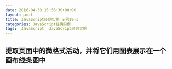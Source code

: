 ```yaml
---
date: 2016-04-30 15:56:30+00:00
layout: post
title: JavaScript经典实例 示例19-3
categories: JavaScript经典实例
tags:  JavaScript  JavaScript经典实例
---
```

提取页面中的微格式活动，并将它们用图表展示在一个画布线条图中
----------------

<html>
    <head>
        <title>Microformats</title>
        <script type="text/javascript">
            window.onload = function() {
                var events = document.querySelectorAll('[class="vevent"]'),
                    v = events,
                    days = new Array();
                
                for (var i = 0; i < events.length; i++) {
                    var dstart = events[i].querySelectorAll('[class="dtstart"]'),
                        dt;
                    
                    if (dstart[0].tagName === 'SPAN') {
                        if (dstart[0].textContent) {
                            dt = dstart[0].textContent;
                        } else {
                            dt = dstart[0].innerText;
                        }
                    } else if (dstart[0].tagName === 'ABBR') {
                        dt = dstart[0].title;
                    }
                    
                    var day = parseInt(dt.split('-')[2]);
                    
                    days.push(day);
                }
                
                var ctx = document.getElementById('calendar').getContext('2d');
                
                // 绘制
                days.sort(function(a, b) {return a - b});
                ctx.fillStyle = 'red';
                ctx.strokeStyle = 'black';
                ctx.beginPath();
                ctx.moveTo(0, 100);
                ctx.lineTo(280, 100);
                ctx.stroke();
                
                for (var i = 0; i < days.length; i++) {
                    var x1 = days[i] * 10,
                        t1 = 70,
                        x2 = 5,
                        t2 = 30;
                    ctx.fillRect(x1, t1, x2, t2);
                }
                
            }
            
        </script>
    </head>
    <body>
        <div>
            <p>
                <span class="vevent">
                    <span class="summary">Monkey Play Time</span>
                    on <span class="dtstart">2010-02-05</span>
                    at <span class="location">St. Louis Zoo</span>
                </span>
            </p>
        </div>
        <div class="vevent">
            <abbr class="dtstart" title="2010-02-25">February 25th</abbr>
            <abbr class="dtend" title="2010-02-26"> 2010</abbr>
            <span class="summary">Event</span>
        </div>
        <p>
            <span class="vevent">
                <span class="summary">Tiger Feeding</span>
                on <span class="dtstart">2010-02-10</span>
                at <span class="location">St. Louis Zoo</span>
            </span>
        </p>
        <p>
            <span class="vevent">
                <span class="summary">Penguin Swimming</span>
                on <span class="dtstart">2010-02-10</span>
                at <span class="location">St. Louis Zoo</span>
            </span>
        </p>
        <div class="vevent">
            <abbr class="dtstart" title="2010-02-19">February 19th</abbr>
            <abbr class="dtend" title="2010-02-26"> 2010</abbr>
            <span class="summary">Sea Lion Show</span>
        </div>
        <canvas id="calendar" style="width: 600px; height: 100px; margin: 10px;">
            <p>Dates</p>
        </canvas>
    </body>
</html>

源码如下：

{% highlight yaml %} 
<!DOCTYPE html>
<html>
    <head>
        <title>Microformats</title>
        <script type="text/javascript">
            window.onload = function() {
                var events = document.querySelectorAll('[class="vevent"]'),
                    v = events,
                    days = new Array();
                
                for (var i = 0; i < events.length; i++) {
                    var dstart = events[i].querySelectorAll('[class="dtstart"]'),
                        dt;
                    
                    if (dstart[0].tagName === 'SPAN') {
                        if (dstart[0].textContent) {
                            dt = dstart[0].textContent;
                        } else {
                            dt = dstart[0].innerText;
                        }
                    } else if (dstart[0].tagName === 'ABBR') {
                        dt = dstart[0].title;
                    }
                    
                    var day = parseInt(dt.split('-')[2]);
                    
                    days.push(day);
                }
                
                var ctx = document.getElementById('calendar').getContext('2d');
                
                // 绘制
                days.sort(function(a, b) {return a - b});
                ctx.fillStyle = 'red';
                ctx.strokeStyle = 'black';
                ctx.beginPath();
                ctx.moveTo(0, 100);
                ctx.lineTo(280, 100);
                ctx.stroke();
                
                for (var i = 0; i < days.length; i++) {
                    var x1 = days[i] * 10,
                        t1 = 70,
                        x2 = 5,
                        t2 = 30;
                    ctx.fillRect(x1, t1, x2, t2);
                }
                
            }
            
        </script>
    </head>
    <body>
        <div>
            <p>
                <span class="vevent">
                    <span class="summary">Monkey Play Time</span>
                    on <span class="dtstart">2010-02-05</span>
                    at <span class="location">St. Louis Zoo</span>
                </span>
            </p>
        </div>
        <div class="vevent">
            <abbr class="dtstart" title="2010-02-25">February 25th</abbr>
            <abbr class="dtend" title="2010-02-26"> 2010</abbr>
            <span class="summary">Event</span>
        </div>
        <p>
            <span class="vevent">
                <span class="summary">Tiger Feeding</span>
                on <span class="dtstart">2010-02-10</span>
                at <span class="location">St. Louis Zoo</span>
            </span>
        </p>
        <p>
            <span class="vevent">
                <span class="summary">Penguin Swimming</span>
                on <span class="dtstart">2010-02-10</span>
                at <span class="location">St. Louis Zoo</span>
            </span>
        </p>
        <div class="vevent">
            <abbr class="dtstart" title="2010-02-19">February 19th</abbr>
            <abbr class="dtend" title="2010-02-26"> 2010</abbr>
            <span class="summary">Sea Lion Show</span>
        </div>
        <canvas id="calendar" style="width: 600px; height: 100px; margin: 10px;">
            <p>Dates</p>
        </canvas>
    </body>
</html>
{% endhighlight %}
